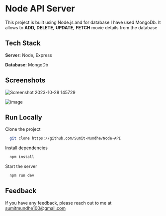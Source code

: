 
# Node API Server

This project is built using Node.js and for database I have used MongoDb. It allows to **ADD,** **DELETE,** **UPDATE,** **FETCH** movie details from the database


## Tech Stack

**Server:** Node, Express

**Database:** MongoDb

## Screenshots

![Screenshot 2023-10-28 145729](https://github.com/Sumit-Mundhe/Node-API/assets/109456344/f90ba941-6a22-4734-abb6-e0fedb1aed5c)

![image](https://github.com/Sumit-Mundhe/Node-API/assets/109456344/ec79e54f-fd09-4b75-a044-6fc88b6fe494)





## Run Locally

Clone the project

```bash
  git clone https://github.com/Sumit-Mundhe/Node-API
```

Install dependencies

```bash
  npm install
```


Start the server 

```bash
  npm run dev
```


## Feedback

If you have any feedback, please reach out to me at sumitmundhe100@gmail.com

